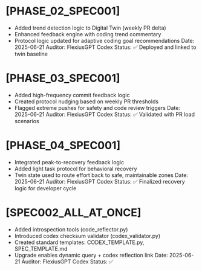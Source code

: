 # [PHASE_02_SPEC001]
- Added trend detection logic to Digital Twin (weekly PR delta)
- Enhanced feedback engine with coding trend commentary
- Protocol logic updated for adaptive coding goal recommendations
Date: 2025-06-21
Auditor: FlexiusGPT Codex
Status: ✅ Deployed and linked to twin baseline

# [PHASE_03_SPEC001]
- Added high-frequency commit feedback logic
- Created protocol nudging based on weekly PR thresholds
- Flagged extreme pushes for safety and code review triggers
Date: 2025-06-21
Auditor: FlexiusGPT Codex
Status: ✅ Validated with PR load scenarios

# [PHASE_04_SPEC001]
- Integrated peak-to-recovery feedback logic
- Added light task protocol for behavioral recovery
- Twin state used to route effort back to safe, maintainable zones
Date: 2025-06-21
Auditor: FlexiusGPT Codex
Status: ✅ Finalized recovery logic for developer cycle

# [SPEC002_ALL_AT_ONCE]
- Added introspection tools (code_reflector.py)
- Introduced codex checksum validator (codex_validator.py)
- Created standard templates: CODEX_TEMPLATE.py, SPEC_TEMPLATE.md
- Upgrade enables dynamic query + codex reflection link
Date: 2025-06-21
Auditor: FlexiusGPT Codex
Status: ✅
